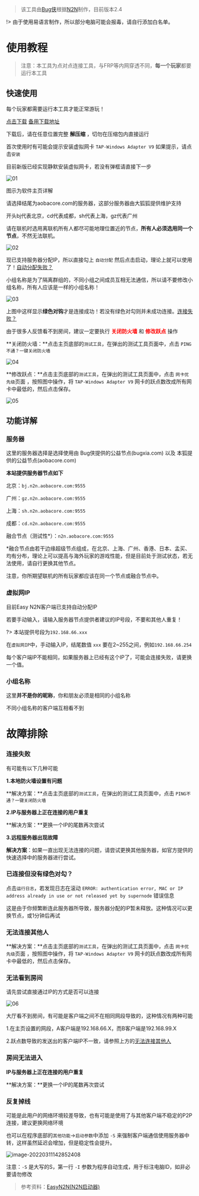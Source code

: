>  该工具由[Bug侠](https://bugxia.com/)根据[N2N](https://github.com/ntop/n2n)制作，目前版本2.4

!> 由于使用易语言制作，所以部分电脑可能会报毒，请自行添加白名单。


# 使用教程

> 注意：本工具为点对点连接工具，与FRP等内网穿透不同，**每一个玩家**都要运行本工具

## 快速使用

每个玩家都需要运行本工具才能正常游玩！

[点击下载](https://dl.114514444.xyz/thad/EasyN2N_FoxdiceCN.zip)    [备用下载地址](https://foxdice.cn/thad/EasyN2N_FoxdiceCN.zip)

下载后，请在任意位置完整 **解压缩** ，切勿在压缩包内直接运行

首次使用时有可能会提示安装虚拟网卡 `TAP-Windows Adapter V9` 如果提示，请点击`安装`

目前新版已经实现静默安装虚拟网卡，若没有弹框请直接下一步

![01](_static/Easy_N2N_01.png)

图示为软件主页详解

请选择结尾为aobacore.com的服务器，这部分服务器由大狐狐提供维护支持

开头bj代表北京，cd代表成都，sh代表上海，gz代表广州

请在联机时选用离联机所有人都尽可能地理位置近的节点，**所有人必须选用同一个节点**，不然无法联机。

![02](_static/Easy_N2N_02.png)

现已支持服务器分配IP，所以直接勾上 `自动分配` 然后点击启动，理论上就可以使用了！<a class="section-link" href="/#/Easyn2n?id=虚拟网ip" title="虚拟网ip">自动分配失败？</a>

小组名称是为了隔离群组的，不同小组之间成员互相无法通信，所以请不要修改小组名称，所有人应该是一样的小组名称！

![03](_static/Easy_N2N_03.png)

上图中这样显示**绿色对钩**才是连接成功！若没有绿色对勾则并未成功连接。<a class="section-link" href="#/Easyn2n?id=%e6%95%85%e9%9a%9c%e6%8e%92%e9%99%a4" title="故障排除">连接失败？</a>  

由于很多人反馈看不到房间，建议一定要执行 <font color=red><strong>关闭防火墙</strong></font> 和 <font color=red><strong>修改跃点</strong></font> 操作

**关闭防火墙：**点击主页底部的`测试工具`，在弹出的测试工具页面中，点击 `PING不通？一键关闭防火墙` 

![04](_static/Easy_N2N_04.png)

**修改跃点：**点击主页底部的`测试工具`，在弹出的测试工具页面中，点击 `网卡优先级`页面 ，按照图中操作，将 `TAP-Windows Adapter V9` 网卡的跃点数改成所有网卡中最低的，然后点击保存。

![05](_static/Easy_N2N_05.png)

## 功能详解

### 服务器

这里的服务器选择是选择使用由 Bug侠提供的公益节点(bugxia.com) 以及 本狐提供的公益节点(aobacore.com)

**本站提供服务器节点如下**

北京：`bj.n2n.aobacore.com:9555`

广州：`gz.n2n.aobacore.com:9555`

上海：`sh.n2n.aobacore.com:9555`

成都：`cd.n2n.aobacore.com:9555`

融合节点（测试性*）：`n2n.aobacore.com:9555`

*融合节点由若干边缘超级节点组成，在北京、上海、广州、香港、日本、孟买、均有分布，理论上可以提高与海外玩家的游戏性能，但是目前处于测试状态，若无法使用，请自行更换其他节点。

注意，你所期望联机的所有玩家都应该在同一个节点或融合节点中。

### 虚拟网IP

目前Easy N2N客户端已支持自动分配IP

若要手动输入，请输入服务器节点提供者建议的IP号段，不要和其他人重复！

?> 本站提供号段为`192.168.66.xxx`

在`虚拟网IP`中，手动输入IP，结尾数值 `xxx` 要在2~255之间，例如`192.168.66.254`

每个客户端IP不能相同，如果服务器上已经有这个IP了，可能会连接失败，请更换一个值。



### 小组名称

这里**并不是你的昵称**，你和朋友必须是相同的小组名称

不同小组名称的客户端互相看不到

# 故障排除

### 连接失败

有可能有以下几种可能

**1.本地防火墙设置有问题**

**解决方案：**点击主页底部的`测试工具`，在弹出的测试工具页面中，点击 `PING不通？一键关闭防火墙` 

**2.IP与服务器上正在连接的用户重复**

**解决方案：**更换一个IP的尾数再次尝试

**3.远程服务器出现故障**

**解决方案**：如果一直出现无法连接的问题，请尝试更换其他服务器，如官方提供的快速选择中的服务器进行尝试。

### 已连接但没有绿色对勾？

点击`运行日志`，若发现日志在滚动 `ERROR: authentication error, MAC or IP address already in use or not released yet by supernode` 错误信息

这是由于你频繁断连此服务器所导致，服务器分配的IP暂未释放。这种情况可以更换节点，或1分钟后再试

### 无法连接其他人

**解决方案：**点击主页底部的`测试工具`，在弹出的测试工具页面中，点击 `网卡优先级`页面 ，按照图中操作，将 `TAP-Windows Adapter V9` 网卡的跃点数改成所有网卡中最低的，然后点击保存。

### 无法看到房间

请先尝试直接通过IP的方式是否可以连接

![06](_static/Easy_N2N_06.png)

大厅看不到房间，有可能是客户端之间不在相同网段导致的，这种情况有两种可能

1.在主页设置的网段，A客户端是192.168.66.X，而B客户端是192.168.99.X

2.跃点数导致的发送出的客户端IP不一致，请参照上方的<a class="section-link" href="/#/Easyn2n?id=无法连接其他人" title="无法连接其他人">无法连接其他人</a>

### 房间无法进入

**IP与服务器上正在连接的用户重复**

**解决方案：**更换一个IP的尾数再次尝试

### 反复掉线

可能是此用户的网络环境较差导致，也有可能是使用了与其他客户端不稳定的P2P连接，建议更换网络环境

也可以在程序底部的`其他功能`->`启动参数`中添加 `-S` 来强制客户端通信使用服务器中转，这样虽然延迟会增加，但是稳定性会提升。

![image-20220311142852408](https://img.foxdice.cn/images/2022/03/11/image-20220311142852408.png)

注意：`-S` 是大写的S，第一行 `-I` 参数为程序自动生成，用于标注电脑ID，如非必要请勿修改

> 参考资料：[EasyN2N(N2N启动器)][1]


[1]: https://bugxia.com/357.html